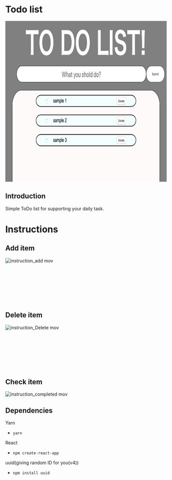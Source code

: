 # Todo list

<img src="https://github.com/G-N555/Todolist/blob/master/todoapp/todoList_firstpage.png" width="1000px" height="500px">

## Introduction
Simple ToDo list for supporting your daily task.

# Instructions
## Add item
![instruction_add mov](https://user-images.githubusercontent.com/44974307/57639799-a6efab80-75eb-11e9-8be6-536f82ac61c0.gif)
</br>
</br>
</br>
</br>
</br>
</br>
</br>
</br>

## Delete item
![instruction_Delete mov](https://user-images.githubusercontent.com/44974307/57640075-6cd2d980-75ec-11e9-923b-177e206c5197.gif)
</br>
</br>
</br>
</br>
</br>
</br>
</br>
</br>

## Check item
![instruction_completed mov](https://user-images.githubusercontent.com/44974307/57661344-6e6cc380-7625-11e9-979d-0ce40177f077.gif)

## Dependencies
Yarn
- ```yarn```

React
- ```npm create-react-app```

uuid(giving random ID for you(v4))
- ```npm install uuid```
